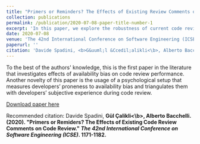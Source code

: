 ```yaml
---
title: "Primers or Reminders? The Effects of Existing Review Comments on Code Review"
collection: publications
permalink: /publication/2020-07-08-paper-title-number-1
excerpt: 'In this paper, we explore the robustness of current code review settings in the presence of the availability bias of developers.'
date: 2020-07-08
venue: 'The 42nd International Conference on Software Engineering (ICSE)'
paperurl: ''
citation: 'Davide Spadini, <b>G&uuml;l &Ccedil;alikli<\b>, Alberto Bacchelli. (2020). &quot;Primers or Remiders? The Effects of Existing Code Review Comments on Code Review.&quot; <i>The 42nd International Conference on Software Engineering (ICSE)</i>. 1171-1182.'
---
```

To the best of the authors' knowledge, this is the first paper in the literature that investigates effects of availability bias on code review performance. Another novelty of this paper is the usage of a psychological setup that measures developers’ proneness to availability bias and triangulates them with developers’ subjective experience during code review.

[Download paper here](http://academicpages.github.io/files/paper1.pdf)

Recommended citation: Davide Spadini, <b> G&uuml;l &Ccedil;alikli<\b>, Alberto Bacchelli. (2020). "Primers or Remiders? The Effects of Existing Code Review Comments on Code Review." <i>The 42nd International Conference on Software Engineering (ICSE)</i>. 1171-1182.
